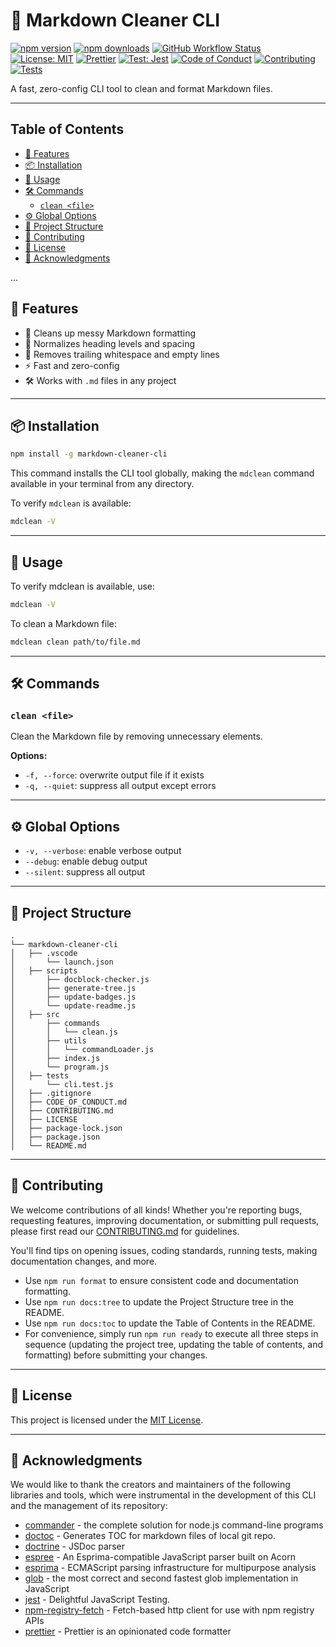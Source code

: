 # 🧼 Markdown Cleaner CLI

[![npm version](https://img.shields.io/npm/v/markdown-cleaner-cli.svg)](https://www.npmjs.com/package/markdown-cleaner-cli)
[![npm downloads](https://img.shields.io/npm/dm/markdown-cleaner-cli.svg)](https://www.npmjs.com/package/markdown-cleaner-cli)
[![GitHub Workflow Status](https://img.shields.io/github/actions/workflow/status/ioncakephper/markdown-cleaner-cli/docblock-checker.yml?branch=main)](https://github.com/ioncakephper/markdown-cleaner-cli/actions)
[![License: MIT](https://img.shields.io/badge/License-MIT-yellow.svg)](https://github.com/ioncakephper/markdown-cleaner-cli/blob/main/LICENSE)
[![Prettier](https://img.shields.io/badge/code_style-prettier-ff69b4.svg?style=flat-square)](https://prettier.io/)
[![Test: Jest](https://img.shields.io/badge/tests-jest-99424f.svg)](https://jestjs.io/)
[![Code of Conduct](https://img.shields.io/badge/code%20of%20conduct-active-green.svg)](CODE_OF_CONDUCT.md)
[![Contributing](https://img.shields.io/badge/contributions-welcome-blue.svg)](CONTRIBUTING.md)
[![Tests](https://img.shields.io/badge/tests-present-important.svg)]()

A fast, zero-config CLI tool to clean and format Markdown files.

---

## Table of Contents

<!-- START doctoc generated TOC please keep comment here to allow auto update -->
<!-- DON'T EDIT THIS SECTION, INSTEAD RE-RUN doctoc TO UPDATE -->

- [🚀 Features](#-features)
- [📦 Installation](#-installation)
- [🧪 Usage](#-usage)
- [🛠️ Commands](#-commands)
  - [`clean <file>`](#clean-file)
- [⚙️ Global Options](#-global-options)
- [🌳 Project Structure](#-project-structure)
- [🤝 Contributing](#-contributing)
- [📄 License](#-license)
- [🙏 Acknowledgments](#-acknowledgments)

<!-- END doctoc generated TOC please keep comment here to allow auto update -->

...

## 🚀 Features

- 🧹 Cleans up messy Markdown formatting
- 🔄 Normalizes heading levels and spacing
- 🧼 Removes trailing whitespace and empty lines
- ⚡ Fast and zero-config
- 🛠️ Works with `.md` files in any project

---

## 📦 Installation

```bash
npm install -g markdown-cleaner-cli
```

This command installs the CLI tool globally, making the `mdclean` command available in your terminal from any directory.

To verify `mdclean` is available:

```bash
mdclean -V
```

---

## 🧪 Usage

To verify mdclean is available, use:

```bash
mdclean -V
```

To clean a Markdown file:

```bash
mdclean clean path/to/file.md
```

---

## 🛠️ Commands

### `clean <file>`

Clean the Markdown file by removing unnecessary elements.

**Options:**

- `-f, --force`: overwrite output file if it exists
- `-q, --quiet`: suppress all output except errors

---

## ⚙️ Global Options

- `-v, --verbose`: enable verbose output
- `--debug`: enable debug output
- `--silent`: suppress all output

---

## 🌳 Project Structure

[//]: # "You can add your Markdown content here. This comment can be safely removed by deleting this line."

<!-- PROJECT_STRUCTURE_START -->

```
.
└── markdown-cleaner-cli
│   ├── .vscode
│       └── launch.json
│   ├── scripts
│       ├── docblock-checker.js
│       ├── generate-tree.js
│       ├── update-badges.js
│       └── update-readme.js
│   ├── src
│       ├── commands
│       │   └── clean.js
│       ├── utils
│       │   └── commandLoader.js
│       ├── index.js
│       └── program.js
│   ├── tests
│       └── cli.test.js
│   ├── .gitignore
│   ├── CODE_OF_CONDUCT.md
│   ├── CONTRIBUTING.md
│   ├── LICENSE
│   ├── package-lock.json
│   ├── package.json
│   └── README.md
```

<!-- PROJECT_STRUCTURE_END -->

---

## 🤝 Contributing

We welcome contributions of all kinds! Whether you're reporting bugs, requesting features, improving documentation, or submitting pull requests, please first read our [CONTRIBUTING.md](CONTRIBUTING.md) for guidelines.

You'll find tips on opening issues, coding standards, running tests, making documentation changes, and more.

- Use `npm run format` to ensure consistent code and documentation formatting.
- Use `npm run docs:tree` to update the Project Structure tree in the README.
- Use `npm run docs:toc` to update the Table of Contents in the README.
- For convenience, simply run `npm run ready` to execute all three steps in sequence (updating the project tree, updating the table of contents, and formatting) before submitting your changes.

---

## 📄 License

This project is licensed under the [MIT License](LICENSE).

---

## 🙏 Acknowledgments

We would like to thank the creators and maintainers of the following libraries and tools, which were instrumental in the development of this CLI and the management of its repository:

<!-- ACKNOWLEDGMENTS_START -->
- [commander](https://www.npmjs.com/package/commander) - the complete solution for node.js command-line programs
- [doctoc](https://www.npmjs.com/package/doctoc) - Generates TOC for markdown files of local git repo.
- [doctrine](https://www.npmjs.com/package/doctrine) - JSDoc parser
- [espree](https://www.npmjs.com/package/espree) - An Esprima-compatible JavaScript parser built on Acorn
- [esprima](https://www.npmjs.com/package/esprima) - ECMAScript parsing infrastructure for multipurpose analysis
- [glob](https://www.npmjs.com/package/glob) - the most correct and second fastest glob implementation in JavaScript
- [jest](https://www.npmjs.com/package/jest) - Delightful JavaScript Testing.
- [npm-registry-fetch](https://www.npmjs.com/package/npm-registry-fetch) - Fetch-based http client for use with npm registry APIs
- [prettier](https://www.npmjs.com/package/prettier) - Prettier is an opinionated code formatter
<!-- ACKNOWLEDGMENTS_END -->
